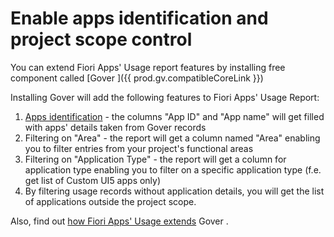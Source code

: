 # Enable apps identification and project scope control

You can extend Fiori Apps' Usage report features by installing free component called [Gover ]({{ prod.gv.compatibleCoreLink }})

Installing Gover  will add the following features to Fiori Apps' Usage Report:

1. [Apps identification](app-ids.md) - the columns "App ID" and "App name" will get filled with apps' details taken from Gover  records
2. Filtering on "Area" - the report will get a column named "Area" enabling you to filter entries from your project's functional areas
3. Filtering on "Application Type" - the report will get a column for application type enabling you to filter on a specific application type (f.e. get list of Custom UI5 apps only)
3. By filtering usage records without application details, you will get the list of applications outside the project scope.

Also, find out [how Fiori Apps' Usage extends](how-fa-extends-core.md) Gover .